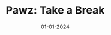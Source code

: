 ---
layout: project
title: 'Pawz: Take a Break'
caption: Meet Pawz, your constant companion in Apple Vision Pro, always there no matter what you're doing. The more you interact and build a cozy space together, the closer you'll get to unlocking exciting new features..
description: >
  Manage full pipeline from development to release in app-store.
date: '01-01-2024'
image: 
  path: /assets/img/projects/pawz.png
  # srcset: 
  #   1920w: /assets/img/projects/hydejack-site.jpg
  #   960w:  /assets/img/projects/hydejack-site@0,5x.jpg
  #   480w:  /assets/img/projects/hydejack-site@0,25x.jpg
links:
  - title: Link
    url: https://apps.apple.com/vn/app/pawz-take-a-break/id6593665132
sitemap: true
---